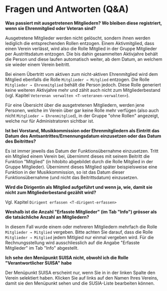 # Fragen und Antworten (Q\&A)

**Was passiert mit ausgetretenen Mitgliedern? Wo bleiben diese
registriert, wenn sie Ehrenmitglied oder Veteran sind?**

Ausgetretene Mitglieder werden nicht gelöscht, sondern ihnen werden
lediglich die entsprechenden Rollen entzogen. Einem Aktivmitglied, dass
einen Verein verlässt, wird also die Rolle Mitglied in der Gruppe
Mitglieder per Austrittsdatum entzogen. Die bis dahin gesammelten
Aktivjahre behält die Person und diese laufen automatisch weiter, ab dem
Datum, an welchem sie wieder einem Verein beitritt.

Bei einem Übertritt vom aktiven zum nicht-aktiven Ehrenmitglied wird dem
Mitglied ebenfalls die Rolle `Mitglieder → Mitglied` entzogen. Die Rolle
`Mitglieder → Ehrenmitglied` behält die Person jedoch. Diese Rolle
generiert keine weiteren Aktivjahre mehr und zählt auch nicht zum
Mitgliederbestand (vgl. Kapitel `Veterenan verwalten
<T-veteranen-verwalten>`).

Für eine Übersicht über die ausgetretenen Mitgliedern, werden jene
Personen, welche im Verein über gar keine Rolle mehr verfügen (also auch
nicht `Mitglieder → Ehrenmitglied`), in der Gruppe "ohne Rollen"
angezeigt, welche nur für Administratoren sichtbar ist.

**Ist bei Vorstand, Musikkommission oder Ehrenmitgliedern als Eintritt
das Datum des Amtsantrittes/Ernennungsdatum einzusetzen oder das Datum
des Beitrittes?**

Es ist immer jeweils das Datum der Funktionsübernahme einzusetzen. Tritt
ein Mitglied einem Verein bei, übernimmt dieses mit seinem Beitritt die
Funktion "Mitglied" (in hitobito abgebildet durch die Rolle Mitglied in
der Gruppe Mitglieder). Übernimmt dieses Mitglied später beispielsweise
eine Funktion in der Musikkommission, so ist das Datum dieser
Funktionsübernahme (und nicht das Beitrittsdatum) einzusetzen.

**Wird die Dirigentin als Mitglied aufgeführt und wenn ja, wie, damit
sie nicht zum Mitgliederbestand gezählt wird?**

Vgl. Kapitel `Dirigent erfassen <T-dirigent-erfassen>`

**Weshalb ist die Anzahl "Erfasste Mitglieder" (im Tab "Info") grösser
als die tatsächliche Anzahl an Mitgliedern?**

In diesem Fall wurde einem oder mehreren Mitgliedern mehrfach die Rolle
`Mitglieder → Mitglied` vergeben. Bitte achten Sie darauf, dass die
Rolle `Mitglieder → Mitglied` jedem Mitlgied nur einmal vergeben wird.
Für die Rechnungsstellung wird ausschliesslich auf die Angabe "Erfasste
Mitglieder" im Tab "Info" abgestellt.

**Ich sehe den Menüpunkt SUISA nicht, obwohl ich die Rolle
"Verantwortlicher SUISA" habe**

Der Menüpunkt SUISA erscheint nur, wenn Sie in in der linken Spalte den
Verein selektiert haben. Klicken Sie auf links auf den Namen Ihres
Vereins, damit sie den Menüpunkt sehen und die SUSIA-Liste bearbeiten
können.
